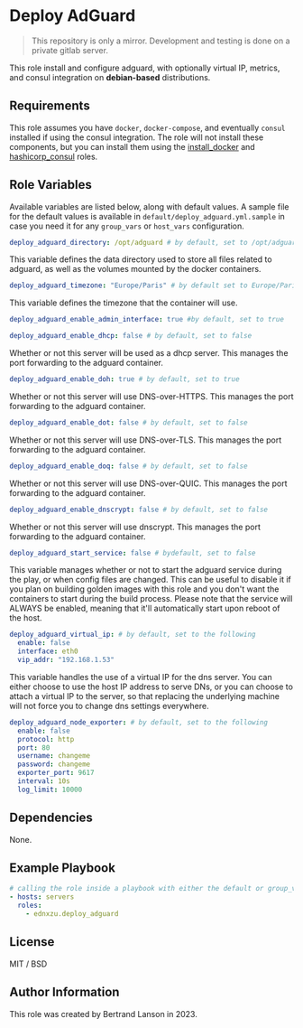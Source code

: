 Deploy AdGuard
=========
> This repository is only a mirror. Development and testing is done on a private gitlab server.

This role install and configure adguard, with optionally virtual IP, metrics, and consul integration on **debian-based** distributions.

Requirements
------------

This role assumes you have `docker`, `docker-compose`, and eventually `consul` installed if using the consul integration. The role will not install these components, but you can install them using the [install_docker](https://github.com/ednxzu/install_docker) and [hashicorp_consul](https://github.com/ednxzu/hashicorp_consul) roles.

Role Variables
--------------
Available variables are listed below, along with default values. A sample file for the default values is available in `default/deploy_adguard.yml.sample` in case you need it for any `group_vars` or `host_vars` configuration.

```yaml
deploy_adguard_directory: /opt/adguard # by default, set to /opt/adguard
```
This variable defines the data directory used to store all files related to adguard, as well as the volumes mounted by the docker containers.

```yaml
deploy_adguard_timezone: "Europe/Paris" # by default set to Europe/Paris
```
This variable defines the timezone that the container will use.

```yaml
deploy_adguard_enable_admin_interface: true #by default, set to true
```

```yaml
deploy_adguard_enable_dhcp: false # by default, set to false
```
Whether or not this server will be used as a dhcp server. This manages the port forwarding to the adguard container.

```yaml
deploy_adguard_enable_doh: true # by default, set to true
```
Whether or not this server will use DNS-over-HTTPS. This manages the port forwarding to the adguard container.

```yaml
deploy_adguard_enable_dot: false # by default, set to false
```
Whether or not this server will use DNS-over-TLS. This manages the port forwarding to the adguard container.

```yaml
deploy_adguard_enable_doq: false # by default, set to false
```
Whether or not this server will use DNS-over-QUIC. This manages the port forwarding to the adguard container.

```yaml
deploy_adguard_enable_dnscrypt: false # by default, set to false
```
Whether or not this server will use dnscrypt. This manages the port forwarding to the adguard container.


```yaml
deploy_adguard_start_service: false # bydefault, set to false
```
This variable manages whether or not to start the adguard service during the play, or when config files are changed. This can be useful to disable it if you plan on building golden images with this role and you don't want the containers to start during the build process. Please note that the service will ALWAYS be enabled, meaning that it'll automatically start upon reboot of the host.

```yaml
deploy_adguard_virtual_ip: # by default, set to the following
  enable: false
  interface: eth0
  vip_addr: "192.168.1.53"
```
This variable handles the use of a virtual IP for the dns server. You can either choose to use the host IP address to serve DNs, or you can choose to attach a virtual IP to the server, so that replacing the underlying machine will not force you to change dns settings everywhere.

```yaml
deploy_adguard_node_exporter: # by default, set to the following
  enable: false
  protocol: http
  port: 80
  username: changeme
  password: changeme
  exporter_port: 9617
  interval: 10s
  log_limit: 10000
```

Dependencies
------------

None.

Example Playbook
----------------

```yaml
# calling the role inside a playbook with either the default or group_vars/host_vars
- hosts: servers
  roles:
    - ednxzu.deploy_adguard
```

License
-------

MIT / BSD

Author Information
------------------

This role was created by Bertrand Lanson in 2023.
